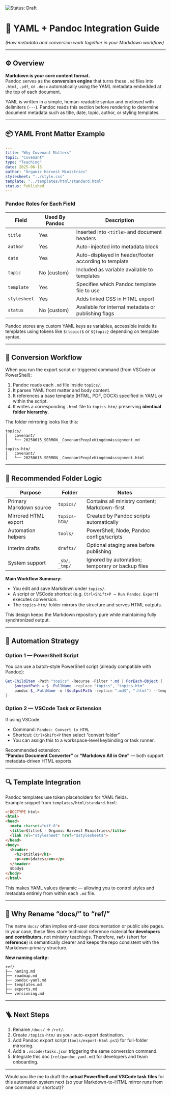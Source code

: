 ![Status: Draft](https://img.shields.io/badge/Status-DRAFT-orange?style=for-the-badge)


# 🧾 YAML + Pandoc Integration Guide  
*(How metadata and conversion work together in your Markdown workflow)*

***

## ⚙️ Overview

**Markdown is your core content format.**  
Pandoc serves as the **conversion engine** that turns these `.md` files into `.html`, `.pdf`, or `.docx` automatically using the YAML metadata embedded at the top of each document.

YAML is written in a simple, human-readable syntax and enclosed with delimiters (`---`). Pandoc reads this section before rendering to determine document metadata such as title, date, topic, author, or styling templates.

***

## 📦 YAML Front Matter Example

```yaml
---
title: "Why Covenant Matters"
topic: "Covenant"
type: "Teaching"
date: 2025-06-15
author: "Organic Harvest Ministries"
stylesheet: "../style.css"
template: "../templates/html/standard.html"
status: Published
---
```

### Pandoc Roles for Each Field

| Field | Used By Pandoc | Description |
|-------|----------------|-------------|
| `title` | Yes | Inserted into `<title>` and document headers |
| `author` | Yes | Auto-injected into metadata block |
| `date` | Yes | Auto-displayed in header/footer according to template |
| `topic` | No (custom) | Included as variable available to templates |
| `template` | Yes | Specifies which Pandoc template file to use |
| `stylesheet` | Yes | Adds linked CSS in HTML export |
| `status` | No (custom) | Available for internal metadata or publishing flags |

Pandoc stores any custom YAML keys as variables, accessible inside its templates using tokens like `$(topic)$` or `${topic}` depending on template syntax.

***

## 🔄 Conversion Workflow

When you run the export script or triggered command (from VSCode or PowerShell):

1. Pandoc reads each `.md` file inside `topics/`.
2. It parses YAML front matter and body content.
3. It references a base template (HTML, PDF, DOCX) specified in YAML or within the script.
4. It writes a corresponding `.html` file to `topics-htm/` preserving **identical folder hierarchy**.

The folder mirroring looks like this:

```text
topics/
│   covenant/
│   └── 20250615_SERMON__CovenantPeopleKingdomAssignment.md
│
topics-htm/
│   covenant/
│   └── 20250615_SERMON__CovenantPeopleKingdomAssignment.html
```

***

## 🧭 Recommended Folder Logic

| Purpose | Folder | Notes |
|----------|---------|-------|
| Primary Markdown source | `topics/` | Contains all ministry content; Markdown-first |
| Mirrored HTML export | `topics-htm/` | Created by Pandoc scripts automatically |
| Automation helpers | `tools/` | PowerShell, Node, Pandoc configs/scripts |
| Interim drafts | `drafts/` | Optional staging area before publishing |
| System support | `_sb/`, `_tmp/` | Ignored by automation; temporary or backup files |

**Main Workflow Summary:**
- You edit and save Markdown under `topics/`.
- A script or VSCode shortcut (e.g. `Ctrl+Shift+P → Run Pandoc Export`) executes conversion.
- The `topics-htm/` folder mirrors the structure and serves HTML outputs.

This design keeps the Markdown repository pure while maintaining fully synchronized output.

***

## 🧱 Automation Strategy

### Option 1 — PowerShell Script
You can use a batch-style PowerShell script (already compatible with Pandoc):

```powershell
Get-ChildItem -Path "topics" -Recurse -Filter *.md | ForEach-Object {
    $outputPath = $_.FullName -replace "topics", "topics-htm"
    pandoc $_.FullName -o ($outputPath -replace ".md$", ".html") --template=templates/html/standard.html --css=style.css
}
```

### Option 2 — VSCode Task or Extension
If using VSCode:
- Command: `Pandoc: Convert to HTML`
- Shortcut: `Ctrl+Shift+P` then select “convert folder”
- You can assign this to a workspace-level keybinding or task runner.

Recommended extension:  
**“Pandoc Document Converter”** or **“Markdown All in One”** — both support metadata-driven HTML exports.

***

## 🔍 Template Integration

Pandoc templates use token placeholders for YAML fields.  
Example snippet from `templates/html/standard.html`:

```html
<!DOCTYPE html>
<html>
<head>
  <meta charset="utf-8">
  <title>$title$ - Organic Harvest Ministries</title>
  <link rel="stylesheet" href="$stylesheet$">
</head>
<body>
  <header>
    <h1>$title$</h1>
    <p><em>$date$</em></p>
  </header>
  $body$
</body>
</html>
```

This makes YAML values dynamic — allowing you to control styles and metadata entirely from within each `.md` file.

***

## 🧾 Why Rename “docs/” to “ref/”

The name `docs/` often implies end-user documentation or public site pages.  
In your case, these files store technical reference material **for developers and contributors**, not ministry teachings. Therefore, **`ref/`** (short for **reference**) is semantically clearer and keeps the repo consistent with the Markdown-primary structure.

**New naming clarity:**
```text
ref/
├── naming.md
├── roadmap.md
├── pandoc-yaml.md
├── templates.md
├── exports.md
└── versioning.md
```

***

## 🪜 Next Steps

1. Rename `/docs/` → `/ref/`.  
2. Create `/topics-htm/` as your auto-export destination.  
3. Add Pandoc export script (`tools/export-html.ps1`) for full-folder mirroring.  
4. Add a `.vscode/tasks.json` triggering the same conversion command.  
5. Integrate this doc (`ref/pandoc-yaml.md`) for developers and team onboarding.  

***

Would you like me to draft the **actual PowerShell and VSCode task files** for this automation system next (so your Markdown-to-HTML mirror runs from one command or shortcut)?